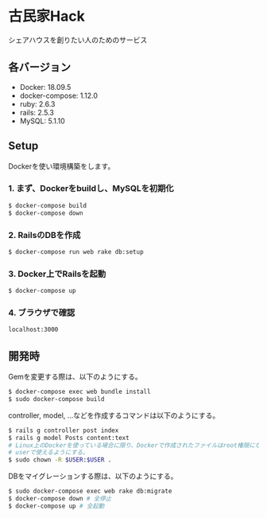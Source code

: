 # 古民家Hack
シェアハウスを創りたい人のためのサービス

## 各バージョン
- Docker: 18.09.5
- docker-compose: 1.12.0
- ruby: 2.6.3
- rails: 2.5.3
- MySQL: 5.1.10

## Setup
Dockerを使い環境構築をします。
### 1. まず、Dockerをbuildし、MySQLを初期化
```sh
$ docker-compose build
$ docker-compose down
```
### 2. RailsのDBを作成
```sh
$ docker-compose run web rake db:setup
```
### 3. Docker上でRailsを起動
```sh
$ docker-compose up
```
### 4. ブラウザで確認
```
localhost:3000
```

## 開発時
Gemを変更する際は、以下のようにする。
```sh
$ docker-compose exec web bundle install
$ sudo docker-compose build
```
controller, model, ...などを作成するコマンドは以下のようにする。
```sh
$ rails g controller post index
$ rails g model Posts content:text
# Linux上のDockerを使っている場合に限り、Dockerで作成されたファイルはroot権限になるので、
# userで使えるようにする。
$ sudo chown -R $USER:$USER .
```
DBをマイグレーションする際は、以下のようにする。
```sh
$ sudo docker-compose exec web rake db:migrate
$ docker-compose down # 全停止
$ docker-compose up # 全起動
```